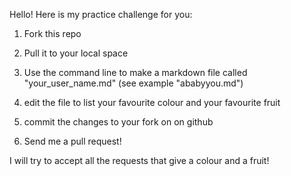 Hello!
Here is my practice challenge for you:

1. Fork this repo

2. Pull it to your local space

3. Use the command line to make a markdown file called "your_user_name.md" (see example "ababyyou.md")

4. edit the file to list your favourite colour and your favourite fruit

5. commit the changes to your fork on on github

6. Send me a pull request!

I will try to accept all the requests that give a colour and a fruit!

